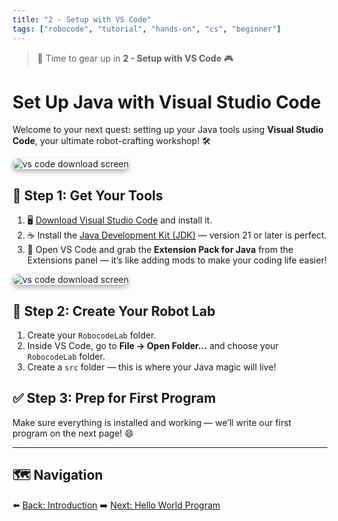 ```yaml
---
title: "2 - Setup with VS Code"
tags: ["robocode", "tutorial", "hands-on", "cs", "beginner"]
---
```

> 🧰 Time to gear up in **2 - Setup with VS Code** 🎮

# Set Up Java with Visual Studio Code

Welcome to your next quest: setting up your Java tools using **Visual Studio Code**, your ultimate robot-crafting workshop! 🛠️


<img src="/images/low/robocode/vscode.webp" alt="vs code download screen" style="border-radius: 12px; box-shadow: 0 4px 8px rgba(0, 0, 0, 0.3);">


## 🔌 Step 1: Get Your Tools

1. 🖥️ [Download Visual Studio Code](https://code.visualstudio.com/) and install it.
2. ☕ Install the [Java Development Kit (JDK)](https://www.oracle.com/cis/java/technologies/downloads/) — version 21 or later is perfect.
3. 🧩 Open VS Code and grab the **Extension Pack for Java** from the Extensions panel — it’s like adding mods to make your coding life easier!

<img src="/images/low/robocode/java_extensions.webp" alt="vs code download screen" style="border-radius: 12px; box-shadow: 0 4px 8px rgba(0, 0, 0, 0.3);">


## 📂 Step 2: Create Your Robot Lab

1. Create your `RobocodeLab` folder.
2. Inside VS Code, go to **File → Open Folder...** and choose your `RobocodeLab` folder.
3. Create a `src` folder — this is where your Java magic will live!


## ✅ Step 3: Prep for First Program

Make sure everything is installed and working — we’ll write our first program on the next page! 😄

---

## 🗺️ Navigation

⬅️ [Back: Introduction](/robocode/Day-1/00_java_intro)
➡️ [Next: Hello World Program](/robocode/Day-1/02_hello_world)
